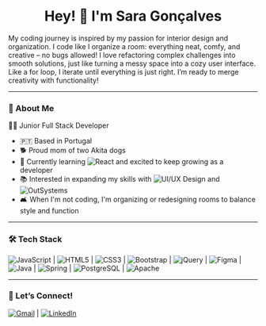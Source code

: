 <h1 align="center">
  <strong>Hey! 👋 I'm Sara Gonçalves</strong>
</h1>

My coding journey is inspired by my passion for interior design and organization. I code like I organize a room: everything neat, comfy, and creative – no bugs allowed! I love refactoring complex challenges into smooth solutions, just like turning a messy space into a cozy user interface. Like a for loop, I iterate until everything is just right. I’m ready to merge creativity with functionality!  

---

### 🌟 About Me  

👩‍💻 Junior Full Stack Developer

- 🇵🇹 Based in Portugal 
- 🐕 Proud mom of two Akita dogs 
- 🌱 Currently learning ![React](https://img.shields.io/badge/-React-61DAFB?logo=react&logoColor=white&style=flat) and excited to keep growing as a developer
- 📚 Interested in expanding my skills with ![UI/UX Design](https://img.shields.io/badge/-UI%2FUX%20Design-FFC107?logo=figma&logoColor=white&style=flat) and ![OutSystems](https://img.shields.io/badge/-OutSystems-0066CC?style=flat)
- 🛋️ When I'm not coding, I'm organizing or redesigning rooms to balance style and function

---

### 🛠 Tech Stack  

![JavaScript](https://img.shields.io/badge/-JavaScript-F7DF1E?logo=javascript&logoColor=black&style=flat) | 
![HTML5](https://img.shields.io/badge/-HTML5-E34F26?logo=html5&logoColor=white&style=flat) | 
![CSS3](https://img.shields.io/badge/-CSS3-1572B6?logo=css3&logoColor=white&style=flat) | 
![Bootstrap](https://img.shields.io/badge/-Bootstrap-563D7C?logo=bootstrap&logoColor=white&style=flat) | 
![jQuery](https://img.shields.io/badge/-jQuery-0769AD?logo=jquery&logoColor=white&style=flat) | 
![Figma](https://img.shields.io/badge/-Figma-F24E1E?logo=figma&logoColor=white&style=flat) | 
![Java](https://img.shields.io/badge/-Java-007396?style=flat&logo=coffeescript&logoColor=white) | 
![Spring](https://img.shields.io/badge/-Spring-6DB33F?logo=spring&logoColor=white&style=flat) | 
![PostgreSQL](https://img.shields.io/badge/-PostgreSQL-336791?logo=postgresql&logoColor=white&style=flat) | 
![Apache](https://img.shields.io/badge/-Apache-D22128?logo=apache&logoColor=white&style=flat)

---

### 🤝 Let’s Connect!  

[![Gmail](https://img.shields.io/badge/-Gmail-D14836?logo=gmail&logoColor=white&style=flat)](mailto:sara.goncalves.pro@gmail.com) | 
[![LinkedIn](https://img.shields.io/badge/-LinkedIn-0077B5?logo=linkedin&logoColor=white&style=flat)](https://www.linkedin.com/in/saragoncalvesdev/) 

